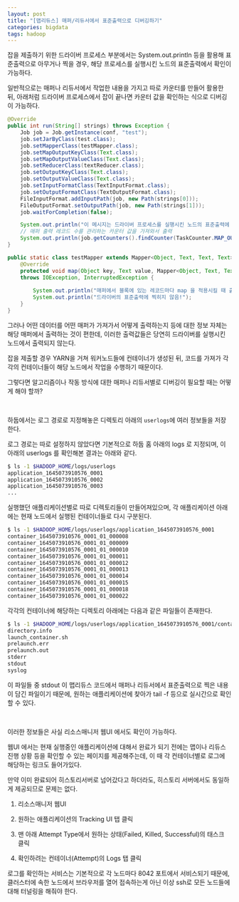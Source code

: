 ```yaml
---
layout: post
title: "[맵리듀스] 매퍼/리듀서에서 표준출력으로 디버깅하기"
categories: bigdata
tags: hadoop
---
```


잡을 제출하기 위한 드라이버 프로세스 부분에서는 System.out.println 등을 활용해 표준출력으로 아무거나 찍을 경우, 해당 프로세스를 실행시킨 노드의 표준출력에서 확인이 가능하다.

일반적으로는 매퍼나 리듀서에서 작업한 내용을 가지고 따로 카운터를 만들어 활용한 뒤, 아래처럼 드라이버 프로세스에서 잡이 끝나면 카운터 값을 확인하는 식으로 디버깅이 가능하다.

```java
@Override
public int run(String[] strings) throws Exception {
    Job job = Job.getInstance(conf, "test");
    job.setJarByClass(test.class);
    job.setMapperClass(testMapper.class);
    job.setMapOutputKeyClass(Text.class);
    job.setMapOutputValueClass(Text.class);
    job.setReducerClass(textReducer.class);
    job.setOutputKeyClass(Text.class);
    job.setOutputValueClass(Text.class);
    job.setInputFormatClass(TextInputFormat.class);
    job.setOutputFormatClass(TextOutputFormat.class);
    FileInputFormat.addInputPath(job, new Path(strings[0]));
    FileOutputFormat.setOutputPath(job, new Path(strings[1]));
    job.waitForCompletion(false);

    System.out.println("이 메시지는 드라이버 프로세스를 실행시킨 노드의 표준출력에 찍힘");
    // 매퍼 출력 레코드 수를 관리하는 카운터 값을 가져와서 출력
    System.out.println(job.getCounters().findCounter(TaskCounter.MAP_OUTPUT_RECORDS).getValue())
}

public static class testMapper extends Mapper<Object, Text, Text, Text> {
    @Override
    protected void map(Object key, Text value, Mapper<Object, Text, Text, Text>.Context context)
    throws IOException, InterruptedException {
        
        System.out.println("매퍼에서 블록에 있는 레코드마다 map 을 적용시킬 때 출력하고 싶음");
        System.out.println("드라이버의 표준출력에 찍히지 않음!");
    }
}
```

그러나 어떤 데이터를 어떤 매퍼가 가져가서 어떻게 출력하는지 등에 대한 정보 자체는 해당 매퍼에서 출력하는 것이 편한데, 이러한 출력값들은 당연히 드라이버를 실행시킨 노드에서 출력되지 않는다.

잡을 제출할 경우 YARN을 거쳐 워커노드들에 컨테이너가 생성된 뒤, 코드를 가져가 각각의 컨테이너들이 해당 노드에서 작업을 수행하기 때문이다.

그렇다면 알고리즘이나 작동 방식에 대한 매퍼나 리듀서별로 디버깅이 필요할 때는 어떻게 해야 할까?

<br>

하둡에서는 로그 경로로 지정해놓은 디렉토리 아래의 ```userlogs```에 여러 정보들을 저장한다.

로그 경로는 따로 설정하지 않았다면 기본적으로 하둡 홈 아래의 logs 로 지정되며, 이 아래의 userlogs 를 확인해본 결과는 아래와 같다.

```bash
$ ls -1 $HADOOP_HOME/logs/userlogs
application_1645073910576_0001
application_1645073910576_0002
application_1645073910576_0003
...
```

실행했던 애플리케이션별로 따로 디렉토리들이 만들어져있으며, 각 애플리케이션 아래에는 현재 노드에서 실행된 컨테이너들로 다시 구분된다.

```bash
$ ls -1 $HADOOP_HOME/logs/userlogs/application_1645073910576_0001
container_1645073910576_0001_01_000008
container_1645073910576_0001_01_000009
container_1645073910576_0001_01_000010
container_1645073910576_0001_01_000011
container_1645073910576_0001_01_000012
container_1645073910576_0001_01_000013
container_1645073910576_0001_01_000014
container_1645073910576_0001_01_000015
container_1645073910576_0001_01_000018
container_1645073910576_0001_01_000022
```

각각의 컨테이너에 해당하는 디렉토리 아래에는 다음과 같은 파일들이 존재한다.

```bash
$ ls -1 $HADOOP_HOME/logs/userlogs/application_1645073910576_0001/container_1645073910576_0001_01_000008
directory.info
launch_container.sh
prelaunch.err
prelaunch.out
stderr
stdout
syslog
```

이 파일들 중 stdout 이 맵리듀스 코드에서 매퍼나 리듀서에서 표준출력으로 찍은 내용이 담긴 파일이기 때문에, 원하는 애플리케이션에 찾아가 tail -f 등으로 실시간으로 확인할 수 있다.

<br>

이러한 정보들은 사실 리소스매니저 웹UI 에서도 확인이 가능하다.

웹UI 에서는 현재 실행중인 애플리케이션에 대해서 완료가 되기 전에는 맵이나 리듀스 진행 상황 등을 확인할 수 있는 페이지를 제공해주는데, 이 때 각 컨테이너별로 로그에 해당하는 링크도 들어가있다.

만약 이미 완료되어 히스토리서버로 넘어갔다고 하더라도, 히스토리 서버에서도 동일하게 제공되므로 문제는 없다.

1. 리소스매니저 웹UI

2. 원하는 애플리케이션의 Tracking UI 탭 클릭

3. 맨 아래 Attempt Type에서 원하는 상태(Failed, Killed, Successful)의 태스크 클릭

4. 확인하려는 컨테이너(Attempt)의 Logs 탭 클릭

로그를 확인하는 서비스는 기본적으로 각 노드마다 8042 포트에서 서비스되기 때문에, 클러스터에 속한 노드에서 브라우저를 열어 접속하는게 아닌 이상 ssh로 모든 노드들에 대해 터널링을 해줘야 한다.